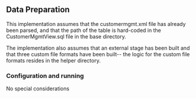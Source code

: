 ## Data Preparation

This implementation assumes that the customermgmt.xml file has already been parsed, and that the path of the table is hard-coded in the CustomerMgmtView.sql file in the base directory.

The implementation also assumes that an external stage has been built and that three custom file formats have been built-- the logic for the custom file formats resides in the helper directory. 

### Configuration and running

No special considerations
